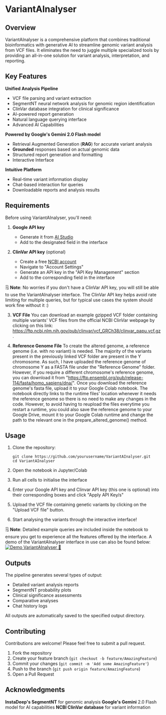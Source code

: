 # VariantAInalyser
## Overview
VariantAInalyser is a comprehensive platform that combines traditional bioinformatics with generative AI to streamline genomic variant analysis from VCF files. It eliminates the need to juggle multiple specialized tools by providing an all-in-one solution for variant analysis, interpretation, and reporting.

## Key Features
**Unified Analysis Pipeline**
- VCF file parsing and variant extraction
- SegmentNT neural network analysis for genomic region identification
- ClinVar database integration for clinical significance
- AI-powered report generation
- Natural language querying interface
- Advanced AI Capabilities

**Powered by Google's Gemini 2.0 Flash model**
- Retrieval Augmented Generation (**RAG**) for accurate variant analysis
- **Grounded** responses based on actual genomic data
- Structured report generation and formatting
- Interactive Interface

**Intuitive Platform**
- Real-time variant information display
- Chat-based interaction for queries
- Downloadable reports and analysis results
  
## Requirements
Before using VariantAInalyser, you'll need:

1. **Google API key**
   - Generate it from [AI Studio](https://aistudio.google.com/app/apikey)
   - Add to the designated field in the interface

2. **ClinVar API key** (optional)
   - Create a free [NCBI account](https://account.ncbi.nlm.nih.gov/signup/?back_url=https%3A%2F%2Fwww.ncbi.nlm.nih.gov%2F)
   - Navigate to "Account Settings"
   - Generate an API key in the "API Key Management" section
   - Add to the corresponding field in the interface

🗒️ **Note**: No worries if you don't have a ClinVar API key, you will still be able to use the VariantAInalyser interface. The ClinVar API key helps avoid rate limiting for multiple queries, but for typical use cases the system should work fine without it :) 

3. **VCF File**
   You can download an example gzipped VCF folder containing multiple variants' VCF files from the official NCBI ClinVar webpage by clicking on this link: https://ftp.ncbi.nlm.nih.gov/pub/clinvar/vcf_GRCh38/clinvar_papu.vcf.gz.

4. **Reference Genome File**
    To create the altered genome, a reference genome (i.e. with no variant) is needed.
The majority of the variants present in the previously linked VCF folder are present in the Y chromosome. As such, I have uploaded the reference genome of chromosome Y as a FASTA file under the "Reference Genome" folder. However, if you require a different chromosome's reference genome, you can download it from "https://ftp.ensembl.org/pub/release-114/fasta/homo_sapiens/dna/".
Once you download the reference genome's fasta file, upload it to your Google Colab notebook. The notebook directly links to the runtime files' location whenever it needs the reference genome so there is no need to make any changes in the code. However, to avoid having to reupload the files everytime you restart a runtime, you could also save the reference genome to your Google Drive, mount it to your Google Colab runtime and change the path to the relevant one in the prepare_altered_genome() method.

## Usage
1. Clone the repository:
   
   ```
   git clone https://github.com/yourusername/VariantAInalyser.git
   cd VariantAInalyser
   ```
2. Open the notebook in Jupyter/Colab
3. Run all cells to initialise the interface
4. Enter your Google API key and Clinvar API key (this one is optional) into their corresponding boxes and click "Apply API Key/s"
5. Upload the VCF file containing genetic variants by clicking on the "Upload VCF file" button.
6. Start analysing the variants through the interactive interface!

🗒️ **Note**: Detailed example queries are included inside the notebook to ensure you get to experience all the features offered by the interface.
A demo of the VariantAInalyser interface in use can also be found below:
[![Demo VariantAInalyser 🧬](https://img.youtube.com/vi/-E6cJ1pnuIQ/0.jpg)](https://www.youtube.com/watch?v=-E6cJ1pnuIQ)

## Outputs
The pipeline generates several types of output:

- Detailed variant analysis reports
- SegmentNT probability plots
- Clinical significance assessments
- Comparative analyses
- Chat history logs

All outputs are automatically saved to the specified output directory.

## Contributing
Contributions are welcome! Please feel free to submit a pull request.

1. Fork the repository
2. Create your feature branch (```git checkout -b feature/AmazingFeature```)
3. Commit your changes (```git commit -m 'Add some AmazingFeature'```)
4. Push to the branch (```git push origin feature/AmazingFeature```)
4. Open a Pull Request

## Acknowledgments
**InstaDeep's SegmentNT** for genomic analysis
**Google's Gemini** 2.0 Flash model for AI capabilities
**NCBI ClinVar database** for variant information
